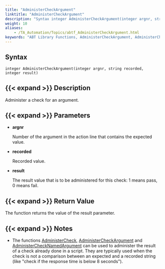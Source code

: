 ```yaml
--- 
title: "AdministerCheckArgument"
linktitle: "AdministerCheckArgument"
description: "Syntax integer AdministerCheckArgument(integer argnr, string recorded, integer result) Description Administer a check for an argument. Parameters argnr Number of the argument in the action line that ..."
weight: 10
aliases: 
    - /TA_Automation/Topics/abtf_AdministerCheckArgument.html
keywords: "ABT Library Functions, AdministerCheckArgument, AdministerCheckArgument (ABT library function)"
---
```


## Syntax

`integer AdministerCheckArgument(integer argnr, string recorded, integer result)`

## {{< expand >}} Description

Administer a check for an argument.

## {{< expand >}} Parameters

-   **argnr**

    Number of the argument in the action line that contains the expected value.

-   **recorded**

    Recorded value.

-   **result**

    The result value that is to be administered for this check: 1 means pass, 0 means fail.


## {{< expand >}} Return Value

The function returns the value of the result parameter.

## {{< expand >}} Notes

-   The functions [AdministerCheck](/automation-guide/action-based-testing-language/testarchitect-automation-classes/engine-class-methods/administercheck), [AdministerCheckArgument](/automation-guide/action-based-testing-language/testarchitect-automation-classes/engine-class-methods/administercheckargument) and [AdministerCheckNamedArgument](/automation-guide/action-based-testing-language/testarchitect-automation-classes/engine-class-methods/administerchecknamedargument) can be used to administer the result of a check already done in a script. They are typically used when the check is not a comparison between an expected and a recorded string \(like "check if the response time is below 8 seconds"\).




